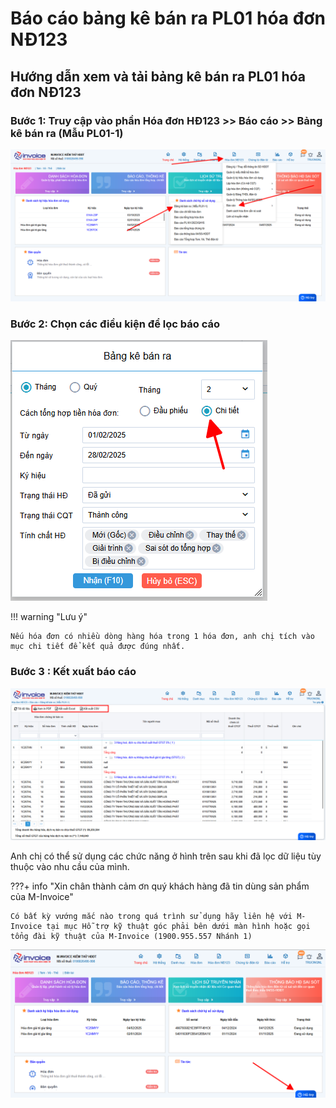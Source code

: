 # **Báo cáo bảng kê bán ra PL01 hóa đơn NĐ123**

## **Hướng dẫn xem và tải bảng kê bán ra PL01 hóa đơn NĐ123**

### **Bước 1: Truy cập vào phần Hóa đơn HĐ123 >> Báo cáo >> Bảng kê bán ra (Mẫu PL01-1)**

![Hình 1](../../assets/images/invoice1/1.0_PL01_1.png)

### **Bước 2: Chọn các điều kiện để lọc báo cáo**

![Hình 2](../../assets/images/invoice1/1.0_PL01_2.png)

!!! warning "Lưu ý"

    Nếu hóa đơn có nhiều dòng hàng hóa trong 1 hóa đơn, anh chị tích vào mục chi tiết để kết quả được đúng nhất.

### **Bước 3 : Kết xuất báo cáo**

![Hình 3](../../assets/images/invoice1/1.0_PL01_3.png)

Anh chị có thể sử dụng các chức năng ở hình trên sau khi đã lọc dữ liệu tùy thuộc vào nhu cầu của mình.

???+ info "Xin chân thành cảm ơn quý khách hàng đã tin dùng sản phẩm của M-Invoice"

    Có bất kỳ vướng mắc nào trong quá trình sử dụng hãy liên hệ với M-Invoice tại mục Hỗ trợ kỹ thuật góc phải bên dưới màn hình hoặc gọi tổng đài kỹ thuật của M-Invoice (1900.955.557 Nhánh 1)

![Hình 4](../../assets/images/invoice1/1.0_suaTienBangTay_5.png)
